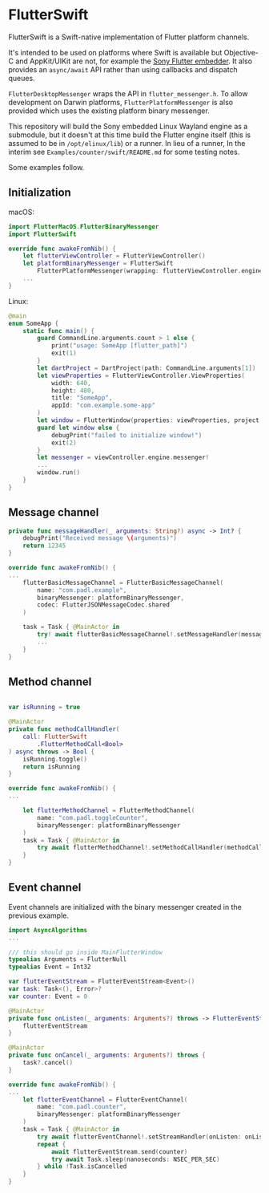 FlutterSwift
============

FlutterSwift is a Swift-native implementation of Flutter platform channels.

It's intended to be used on platforms where Swift is available but Objective-C and AppKit/UIKit are not, for example the [Sony Flutter embedder](https://github.com/sony/flutter-embedded-linux). It also provides an `async/await` API rather than using callbacks and dispatch queues.

 `FlutterDesktopMessenger` wraps the API in `flutter_messenger.h`. To allow development on Darwin platforms, `FlutterPlatformMessenger` is also provided which uses the existing platform binary messenger.

This repository will build the Sony embedded Linux Wayland engine as a submodule, but it doesn't at this time build the Flutter engine itself (this is assumed to be in `/opt/elinux/lib`) or a runner. In lieu of a runner, In the interim see `Examples/counter/swift/README.md` for some testing notes.

Some examples follow.

Initialization
--------------

macOS:

```swift
import FlutterMacOS.FlutterBinaryMessenger
import FlutterSwift

override func awakeFromNib() {
    let flutterViewController = FlutterViewController()
    let platformBinaryMessenger = FlutterSwift
        FlutterPlatformMessenger(wrapping: flutterViewController.engine.binaryMessenger)
    ...
}
```

Linux:

```swift
@main
enum SomeApp {
    static func main() {
        guard CommandLine.arguments.count > 1 else {
            print("usage: SomeApp [flutter_path]")
            exit(1)
        }
        let dartProject = DartProject(path: CommandLine.arguments[1])
        let viewProperties = FlutterViewController.ViewProperties(
            width: 640,
            height: 480,
            title: "SomeApp",
            appId: "com.example.some-app"
        )
        let window = FlutterWindow(properties: viewProperties, project: dartProject)
        guard let window else {
            debugPrint("failed to initialize window!")
            exit(2)
        }
        let messenger = viewController.engine.messenger!
        ...
        window.run()
    }
}

```

Message channel
---------------


```swift
private func messageHandler(_ arguments: String?) async -> Int? {
    debugPrint("Received message \(arguments)")
    return 12345
}       

override func awakeFromNib() {
...
    flutterBasicMessageChannel = FlutterBasicMessageChannel(
        name: "com.padl.example",
        binaryMessenger: platformBinaryMessenger,
        codec: FlutterJSONMessageCodec.shared
    )

    task = Task { @MainActor in
        try! await flutterBasicMessageChannel!.setMessageHandler(messageHandler)
        ...
    }
}
```

Method channel
--------------

```swift

var isRunning = true

@MainActor
private func methodCallHandler(
    call: FlutterSwift
        .FlutterMethodCall<Bool>
) async throws -> Bool {
    isRunning.toggle()
    return isRunning
}

override func awakeFromNib() {
...

    let flutterMethodChannel = FlutterMethodChannel(
        name: "com.padl.toggleCounter",
        binaryMessenger: platformBinaryMessenger
    )
    task = Task { @MainActor in
        try await flutterMethodChannel!.setMethodCallHandler(methodCallHandler)
    }
}

```
Event channel
-------------

Event channels are initialized with the binary messenger created in the previous example.

```swift
import AsyncAlgorithms
...

/// this should go inside MainFlutterWindow
typealias Arguments = FlutterNull
typealias Event = Int32

var flutterEventStream = FlutterEventStream<Event>()
var task: Task<(), Error>?
var counter: Event = 0

@MainActor
private func onListen(_ arguments: Arguments?) throws -> FlutterEventStream<Event> {
    flutterEventStream
}

@MainActor
private func onCancel(_ arguments: Arguments?) throws {
    task?.cancel()
}

override func awakeFromNib() {
...
    let flutterEventChannel = FlutterEventChannel(
        name: "com.padl.counter",
        binaryMessenger: platformBinaryMessenger
    )
    task = Task { @MainActor in
        try await flutterEventChannel!.setStreamHandler(onListen: onListen, onCancel: onCancel)
        repeat {
            await flutterEventStream.send(counter)
            try await Task.sleep(nanoseconds: NSEC_PER_SEC)
        } while !Task.isCancelled
    }
}
```

